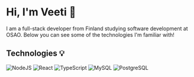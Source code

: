 # Hi, I'm Veeti :wave:

I am a full-stack developer from Finland studying software development at OSAO. Below you can see some of the technologies I'm familiar with!

## Technologies :bulb:

![NodeJS](https://img.shields.io/badge/Node.js-%2343853D.svg?style=flat-square&logo=node.js&logoColor=white) ![React](https://img.shields.io/badge/React-%2314354C.svg?style=flat-square&logo=react&logoColor=60dbfb) ![TypeScript](https://img.shields.io/badge/TypeScript-%233e78c7.svg?style=flat-square&logo=typescript&logoColor=white)
![MySQL](https://img.shields.io/badge/MySQL-%2300f.svg?style=flat-square&logo=mysql&logoColor=white)
![PostgreSQL](https://img.shields.io/badge/PostgreSQL-%233e78c7.svg?style=flat-square&logo=postgresql&logoColor=white)
